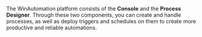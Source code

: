 The WinAutomation platform consists of the **Console** and the **Process Designer**. Through these two components, you can create and handle processes, as well as deploy triggers and schedules on them to create more productive and reliable automations.